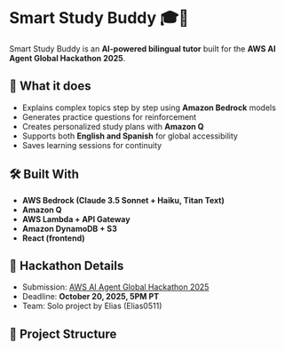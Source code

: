 
# Smart Study Buddy 🎓🤖

Smart Study Buddy is an **AI-powered bilingual tutor** built for the **AWS AI Agent Global Hackathon 2025**.

## 🚀 What it does
- Explains complex topics step by step using **Amazon Bedrock** models  
- Generates practice questions for reinforcement  
- Creates personalized study plans with **Amazon Q**  
- Supports both **English and Spanish** for global accessibility  
- Saves learning sessions for continuity  

## 🛠️ Built With
- **AWS Bedrock (Claude 3.5 Sonnet + Haiku, Titan Text)**  
- **Amazon Q**  
- **AWS Lambda + API Gateway**  
- **Amazon DynamoDB + S3**  
- **React (frontend)**  

## 📌 Hackathon Details
- Submission: [AWS AI Agent Global Hackathon 2025](https://devpost.com)  
- Deadline: **October 20, 2025, 5PM PT**  
- Team: Solo project by Elias (Elias0511)  

## 📂 Project Structure
